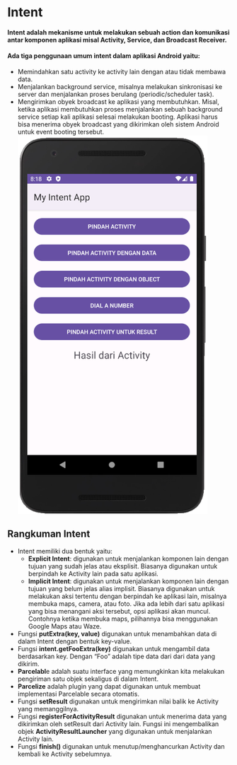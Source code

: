 # Intent
#### Intent adalah mekanisme untuk melakukan sebuah action dan komunikasi antar komponen aplikasi misal Activity, Service, dan Broadcast Receiver.
#### Ada tiga penggunaan umum intent dalam aplikasi Android yaitu:
- Memindahkan satu activity ke activity lain dengan atau tidak membawa data.
- Menjalankan background service, misalnya melakukan sinkronisasi ke server dan menjalankan proses berulang (periodic/scheduler task).
- Mengirimkan obyek broadcast ke aplikasi yang membutuhkan. Misal, ketika aplikasi membutuhkan proses menjalankan sebuah background service setiap kali aplikasi selesai melakukan booting. Aplikasi harus bisa menerima obyek broadcast yang dikirimkan oleh sistem Android untuk event booting tersebut.
![alt text](https://github.com/syafiqfajrianemha/intent-app-kotlin/blob/main/ui-intent-app.png?raw=true)
## Rangkuman Intent
- Intent memiliki dua bentuk yaitu:
  - **Explicit Intent**: digunakan untuk menjalankan komponen lain dengan tujuan yang sudah jelas atau eksplisit. Biasanya digunakan untuk berpindah ke Activity lain pada satu aplikasi.
  - **Implicit Intent**: digunakan untuk menjalankan komponen lain dengan tujuan yang belum jelas alias implisit. Biasanya digunakan untuk melakukan aksi tertentu dengan berpindah ke aplikasi lain, misalnya membuka maps, camera, atau foto. Jika ada lebih dari satu aplikasi yang bisa menangani aksi tersebut, opsi aplikasi akan muncul. Contohnya ketika membuka maps, pilihannya bisa menggunakan Google Maps atau Waze.
- Fungsi **putExtra(key, value)** digunakan untuk menambahkan data di dalam Intent dengan bentuk key-value.
- Fungsi **intent.getFooExtra(key)** digunakan untuk mengambil data berdasarkan key. Dengan “Foo” adalah tipe data dari dari data yang dikirim.
- **Parcelabl**e adalah suatu interface yang memungkinkan kita melakukan pengiriman satu objek sekaligus di dalam Intent.
- **Parcelize** adalah plugin yang dapat digunakan untuk membuat implementasi Parcelable secara otomatis.
- Fungsi **setResult** digunakan untuk mengirimkan nilai balik ke Activity yang memanggilnya.
- Fungsi **registerForActivityResult** digunakan untuk menerima data yang dikirimkan oleh setResult dari Activity lain. Fungsi ini mengembalikan objek **ActivityResultLauncher** yang digunakan untuk menjalankan Activity lain.
- Fungsi **finish()** digunakan untuk menutup/menghancurkan Activity dan kembali ke Activity sebelumnya.
